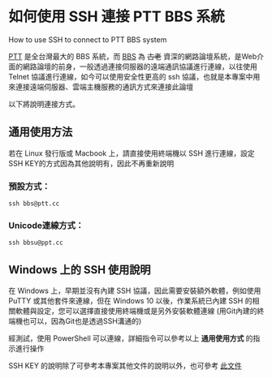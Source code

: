 # 如何使用 SSH 連接 PTT BBS 系統
How to use SSH to connect to PTT BBS system

[PTT](https://www.ptt.cc/cls/1) 是全台灣最大的 BBS 系統，而 [BBS](https://zh.wikipedia.org/wiki/BBS) 為 ~~古老~~ 資深的網路論壇系統，是Web介面的網路論壇的前身，一般透過連接伺服器的遠端通訊協議進行連線，以往使用 Telnet 協議進行連線，如今可以使用安全性更高的 ssh 協議，也就是本專案中用來連接遠端伺服器、雲端主機服務的通訊方式來連接此論壇

以下將說明連接方式。

## 通用使用方法
若在 Linux 發行版或 Macbook 上，請直接使用終端機以 SSH 進行連線，設定SSH KEY的方式因為其他說明有，因此不再重新說明

### 預設方式：
    ssh bbs@ptt.cc

### Unicode連線方式：
    ssh bbsu@ppt.cc


## Windows 上的 SSH 使用說明

在 Windows 上，早期並沒有內建 SSH 協議，因此需要安裝額外軟體，例如使用 PuTTY 或其他套件來連線，但在 Windows 10 以後，作業系統已內建 SSH 的相關軟體與設定，您可以選擇直接使用終端機或是另外安裝軟體連線 (用Git內建的終端機也可以，因為Git也是透過SSH溝通的)

經測試，使用 PowerShell 可以連線，詳細指令可以參考以上 **通用使用方式** 的指示進行操作

SSH KEY 的說明除了可參考本專案其他文件的說明以外，也可參考 [此文件](https://docs.microsoft.com/zh-tw/windows-hardware/manufacture/desktop/factoryos/connect-using-ssh?view=windows-11)